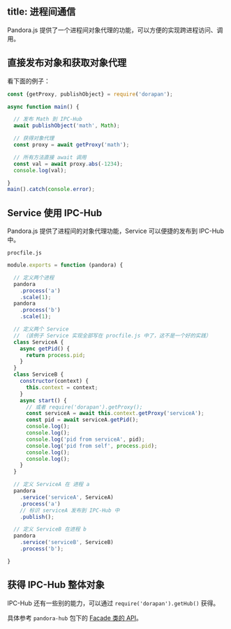 title: 进程间通信
---

Pandora.js 提供了一个进程间对象代理的功能，可以方便的实现跨进程访问、调用。

## 直接发布对象和获取对象代理

看下面的例子：

```javascript
const {getProxy, publishObject} = require('dorapan');

async function main() {

  // 发布 Math 到 IPC-Hub
  await publishObject('math', Math);

  // 获得对象代理
  const proxy = await getProxy('math');

  // 所有方法直接 await 调用
  const val = await proxy.abs(-1234);
  console.log(val);

}
main().catch(console.error);
```

## Service 使用 IPC-Hub

Pandora.js 提供了进程间的对象代理功能，Service 可以便捷的发布到 IPC-Hub 中。

`procfile.js` 
```javascript
module.exports = function (pandora) {

  // 定义两个进程
  pandora
    .process('a')
    .scale(1);
  pandora
    .process('b')
    .scale(1);

  // 定义两个 Service 
  // （该例子 Service 实现全部写在 procfile.js 中了，这不是一个好的实践）
  class ServiceA {
    async getPid() {
      return process.pid;
    }
  }
  class ServiceB {
    constructor(context) {
      this.context = context;
    }
    async start() {
      // 或者 require('dorapan').getProxy();
      const serviceA = await this.context.getProxy('serviceA');
      const pid = await serviceA.getPid();
      console.log();
      console.log();
      console.log('pid from serviceA', pid);
      console.log('pid from self', process.pid);
      console.log();
      console.log();
    }
  }

  // 定义 ServiceA 在 进程 a
  pandora
    .service('serviceA', ServiceA)
    .process('a')
    // 标识 serviceA 发布到 IPC-Hub 中
    .publish();

  // 定义 ServiceB 在进程 b
  pandora
    .service('serviceB', ServiceB)
    .process('b');

}
```

## 获得 IPC-Hub 整体对象

IPC-Hub 还有一些别的能力，可以通过 `require('dorapan').getHub()` 获得。

具体参考 `pandora-hub` 包下的 [Facade 类的 API](http://www.midwayjs.org/pandora/api-reference/hub/classes/facade.html)。
